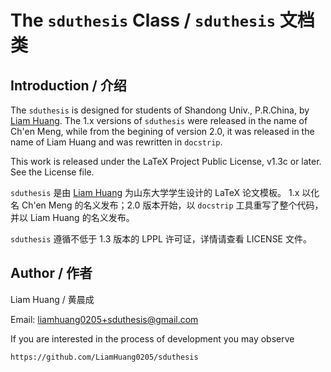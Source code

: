 # The `sduthesis` Class / `sduthesis` 文档类

## Introduction / 介绍

The `sduthesis` is designed for students of Shandong Univ., P.R.China,
by [Liam Huang][liam-ctan]. The 1.x versions of `sduthesis` were
released in the name of Ch'en Meng, while from the begining of version 2.0,
it was released in the name of Liam Huang and was rewritten in `docstrip`.

This work is released under the LaTeX Project Public License, v1.3c or later.
See the License file.

`sduthesis` 是由 [Liam Huang][liam-ctan] 为山东大学学生设计的 LaTeX 论文模板。
1.x 以化名 Ch'en Meng 的名义发布；2.0 版本开始，以 `docstrip` 工具重写了整个代码，
并以 Liam Huang 的名义发布。

`sduthesis` 遵循不低于 1.3 版本的 LPPL 许可证，详情请查看 LICENSE 文件。

## Author / 作者

Liam Huang / 黄晨成

Email: liamhuang0205+sduthesis@gmail.com

If you are interested in the process of development you may observe

    https://github.com/LiamHuang0205/sduthesis

[liam-ctan]: http://www.ctan.org/author/huang-l
